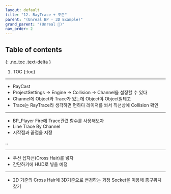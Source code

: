 ```yaml
---
layout: default
title: "12. RayTrace + 조준"
parent: "(Unreal BP - 3D Example)"
grand_parent: "(Unreal 🚀)"
nav_order: 2
---
```


## Table of contents
{: .no_toc .text-delta }

1. TOC
{:toc}

---

* RayCast
* ProjectSettings -> Engine -> Collision -> Channel을 설정할 수 있다
* Channel에 Object와 Trace가 있는데 Object야 Object일테고
* Trace는 RayTrace라 생각하면 편하다 레이저를 쏴서 직선상에 Collision 확인

---

* BP_Player Fire에 Trace관련 함수를 사용해보자
* Line Trace By Channel
* 시작점과 끝점을 지정

..

---

* 우선 십자선(Cross Hair)를 넣자
* 간단하기에 HUD로 넣을 예정

---

* 2D 기준의 Cross Hair에 3D기준으로 변경하는 과정
Socket을 이용해 총구위치 찾기